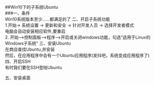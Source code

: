 
##Win10下的子系统Ubuntu<br>
###一、条件<br>
 Win10系统版本至少......都满足的了
二、开启子系统功能<br>
1.开始-> 系统设置 -> 更新和安全 -> 针对开发人员 -> 选择开发者模式<br>
电脑会自动安装相应软件,要重启<br>
2. 开始-->控制面板-->程序-->开启或关闭windows功能，勾选“适用于Linux的Windows子系统”
三、安装Ubuntu<br>
在商店查找Ubuntu,并安装<br>
然后，在应用程序中会有一个Ubuntu应用程序(发抖吧，系统变成应用程序了)<br>
四、开启SSH<br>
有时我们要在SSH登陆Ubuntu<br>

五、安装桌面<br>
